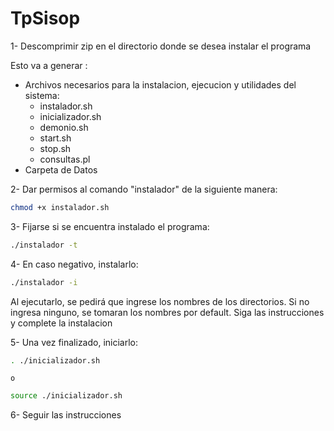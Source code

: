 # TpSisop

1- Descomprimir zip en el directorio donde se desea instalar el programa

  Esto va a generar :

- Archivos necesarios para la instalacion, ejecucion y utilidades del sistema:
    -  instalador.sh 
    -  inicializador.sh
    -  demonio.sh
    -  start.sh
    -  stop.sh
    -  consultas.pl
- Carpeta de Datos

2- Dar permisos al comando "instalador" de la siguiente manera:

```sh
chmod +x instalador.sh
```

3- Fijarse si se encuentra instalado el programa:

```sh
./instalador -t
```

4- En caso negativo, instalarlo:

``` sh
./instalador -i
```

Al ejecutarlo, se pedirá que ingrese los nombres de los directorios. Si no ingresa ninguno, se tomaran los nombres por default. Siga las instrucciones y complete la instalacion

5- Una vez finalizado, iniciarlo:


```sh
. ./inicializador.sh
```
    o
```sh
source ./inicializador.sh
```

6- Seguir las instrucciones